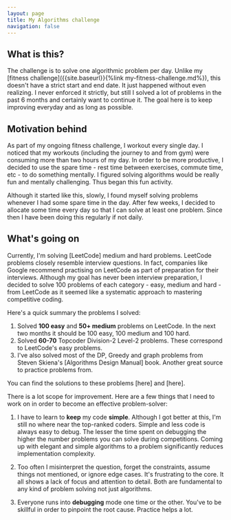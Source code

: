 ```yaml
---
layout: page
title: My Algorithms challenge
navigation: false
---
```


## What is this?
The challenge is to solve one algorithmic problem per day.
Unlike my [fitness challenge]({{site.baseurl}}{%link my-fitness-challenge.md%}),
this doesn't have a strict start and end date. It just happened without even
realizing. I never enforced it strictly, but still I solved a lot of
problems in the past 6 months and certainly want to continue it. The goal here
is to keep improving everyday and as long as possible.

## Motivation behind

As part of my ongoing fitness challenge, I workout every single day. I noticed
that my workouts (including the journey to and from gym) were consuming more than
two hours of my day. In order to be more productive, I decided to use the spare
time - rest time between exercises, commute time, etc - to do something mentally. 
I figured solving algorithms would be really fun and mentally challenging. Thus
began this fun activity.

Although it started like this, slowly, I found myself solving problems whenever
I had some spare time in the day. After few weeks, I decided to allocate some time
every day so that I can solve at least one problem. Since then I have been doing
this regularly if not daily.

## What's going on

Currently, I'm solving [LeetCode] medium and hard problems. LeetCode problems
closely resemble interview questions. In fact, companies like Google recommend
practising on LeetCode as part of preparation for their interviews. Although my
goal has never been interview preparation, I decided to solve 100 problems of
each category - easy, medium and hard - from LeetCode as it seemed like a
systematic approach to mastering competitive coding.

Here's a quick summary the problems I solved:
1. Solved __100 easy__ and __50+ medium__ problems on LeetCode. In the next two
months it should be 100 easy, 100 medium and 100 hard.
2. Solved __60-70__ Topcoder Division-2 Level-2 problems. These correspond to
LeetCode's easy problems.
3. I've also solved most of the DP, Greedy and graph problems from Steven Skiena's
[Algorithms Design Manual] book. Another great source to practice problems from.

You can find the solutions to these problems [here] and [here].

There is a lot scope for improvement. Here are a few
things that I need to work on in order to become an effective problem-solver:
1. I have to learn to __keep__ my code __simple__. Although I got better at this,
I'm still no where near the top-ranked coders. Simple and less code is always
easy to debug. The lesser the time spent on debugging the higher the
number problems you can solve during competitions. Coming up with elegant and 
simple algorithms to a problem significantly reduces implementation complexity.

2. Too often I misinterpret the question, forget the constraints, assume things
not mentioned, or ignore edge cases. It's frustrating to the core. It all shows a
lack of focus and attention to detail. Both are fundamental to any kind of
problem solving not just algorithms.

3. Everyone runs into __debugging__ mode one time or the other. You've to be
skillful in order to pinpoint the root cause. Practice helps a lot.
